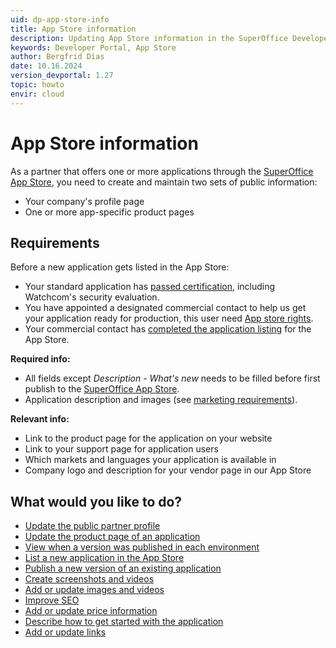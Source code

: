 ```yaml
---
uid: dp-app-store-info
title: App Store information
description: Updating App Store information in the SuperOffice Developer Portal.
keywords: Developer Portal, App Store
author: Bergfrid Dias
date: 10.16.2024
version_devportal: 1.27
topic: howto
envir: cloud
---
```


# App Store information

As a partner that offers one or more applications through the [SuperOffice App Store][1], you need to create and maintain two sets of public information:

* Your company's profile page
* One or more app-specific product pages

## Requirements

Before a new application gets listed in the App Store:

* Your standard application has [passed certification][5], including Watchcom's security evaluation.
* You have appointed a designated commercial contact to help us get your application ready for production, this user need [App store rights][15].
* Your commercial contact has [completed the application listing][3] for the App Store.

**Required info:**

* All fields except *Description - What's new* needs to be filled before first publish to the [SuperOffice App Store][1].
* Application description and images (see [marketing requirements][2]).

**Relevant info:**

* Link to the product page for the application on your website
* Link to your support page for application users
* Which markets and languages your application is available in
* Company logo and description for your vendor page in our App Store

## What would you like to do?

* [Update the public partner profile][2]
* [Update the product page of an application][3]
* [View when a version was published in each environment][10]
* [List a new application in the App Store][7]
* [Publish a new version of an existing application][8]
* [Create screenshots and videos][11]
* [Add or update images and videos][9]
* [Improve SEO][4]
* [Add or update price information][12]
* [Describe how to get started with the application][13]
* [Add or update links][14]

<!-- Referenced links -->
[1]: index.md
[5]: ../certification/certify-app.md
[7]: ../publish.md
[9]: images-and-videos.md
[11]: images-and-videos.md#screenshots
[2]: update-partner-profile.md
[3]: update-app-page.md
[4]: seo.md
[12]: prices-and-terms.md
[13]: user-guide.md#how-to-install
[14]: user-guide.md#links
[10]: ../../create-app/versioning.md
[8]: ../../faq/update-app.md
[15]: ../../partner/manage-permissions.md

<!-- Referenced images -->
